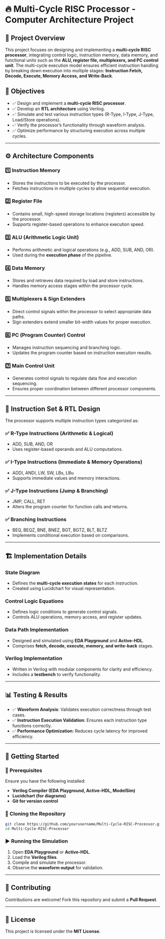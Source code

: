 # 🔥 Multi-Cycle RISC Processor - Computer Architecture Project

## 📌 Project Overview
This project focuses on designing and implementing a **multi-cycle RISC processor**, integrating control logic, instruction memory, data memory, and functional units such as the **ALU, register file, multiplexers, and PC control unit**. The multi-cycle execution model ensures efficient instruction handling by breaking down execution into multiple stages: **Instruction Fetch, Decode, Execute, Memory Access, and Write-Back**.

## 🎯 Objectives
- ✅ Design and implement a **multi-cycle RISC processor**.
- ✅ Develop an **RTL architecture** using Verilog.
- ✅ Simulate and test various instruction types (R-Type, I-Type, J-Type, Load/Store operations).
- ✅ Verify the processor’s functionality through waveform analysis.
- ✅ Optimize performance by structuring execution across multiple cycles.

---

## ⚙️ Architecture Components

### **1️⃣ Instruction Memory**
- Stores the instructions to be executed by the processor.
- Fetches instructions in multiple cycles to allow sequential execution.

### **2️⃣ Register File**
- Contains small, high-speed storage locations (registers) accessible by the processor.
- Supports register-based operations to enhance execution speed.

### **3️⃣ ALU (Arithmetic Logic Unit)**
- Performs arithmetic and logical operations (e.g., ADD, SUB, AND, OR).
- Used during the **execution phase** of the pipeline.

### **4️⃣ Data Memory**
- Stores and retrieves data required by load and store instructions.
- Handles memory access stages within the processor cycle.

### **5️⃣ Multiplexers & Sign Extenders**
- Direct control signals within the processor to select appropriate data paths.
- Sign extenders extend smaller bit-width values for proper execution.

### **6️⃣ PC (Program Counter) Control**
- Manages instruction sequencing and branching logic.
- Updates the program counter based on instruction execution results.

### **7️⃣ Main Control Unit**
- Generates control signals to regulate data flow and execution sequencing.
- Ensures proper coordination between different processor components.

---

## 🚀 Instruction Set & RTL Design
The processor supports multiple instruction types categorized as:

### ✅ **R-Type Instructions** (Arithmetic & Logical)
- ADD, SUB, AND, OR
- Uses register-based operands and ALU computations.

### ✅ **I-Type Instructions** (Immediate & Memory Operations)
- ADDI, ANDI, LW, SW, LBs, LBu
- Supports immediate values and memory interactions.

### ✅ **J-Type Instructions** (Jump & Branching)
- JMP, CALL, RET
- Alters the program counter for function calls and returns.

### ✅ **Branching Instructions**
- BEQ, BEQZ, BNE, BNEZ, BGT, BGTZ, BLT, BLTZ
- Implements conditional execution based on comparisons.

---

## 🏗️ Implementation Details
### **State Diagram**
- Defines the **multi-cycle execution states** for each instruction.
- Created using Lucidchart for visual representation.

### **Control Logic Equations**
- Defines logic conditions to generate control signals.
- Controls ALU operations, memory access, and register updates.

### **Data Path Implementation**
- Designed and simulated using **EDA Playground** and **Active-HDL**.
- Comprises **fetch, decode, execute, memory, and write-back** stages.

### **Verilog Implementation**
- Written in Verilog with modular components for clarity and efficiency.
- Includes a **testbench** to verify functionality.

---

## 📊 Testing & Results
- ✅ **Waveform Analysis**: Validates execution correctness through test cases.
- ✅ **Instruction Execution Validation**: Ensures each instruction type functions correctly.
- ✅ **Performance Optimization**: Reduces cycle latency for improved efficiency.

---

## 🚀 Getting Started

### 🔧 Prerequisites
Ensure you have the following installed:
- **Verilog Compiler (EDA Playground, Active-HDL, ModelSim)**
- **Lucidchart (for diagrams)**
- **Git for version control**

### 📂 Cloning the Repository
```sh
git clone https://github.com/yourusername/Multi-Cycle-RISC-Processor.git
cd Multi-Cycle-RISC-Processor
```

### ▶️ Running the Simulation
1. Open **EDA Playground** or **Active-HDL**.
2. Load the **Verilog files**.
3. Compile and simulate the processor.
4. Observe the **waveform output** for validation.

---

## 🤝 Contributing
Contributions are welcome! Fork this repository and submit a **Pull Request**.

---

## 📜 License
This project is licensed under the **MIT License**.


